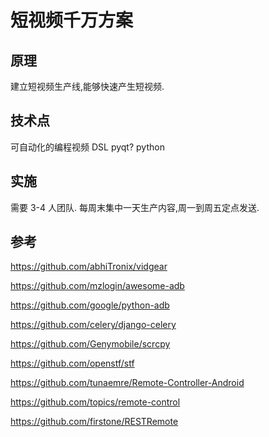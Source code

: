 # 短视频千万方案

## 原理

建立短视频生产线,能够快速产生短视频.


## 技术点

可自动化的编程视频
DSL
pyqt?
python


## 实施

需要 3-4 人团队.
每周末集中一天生产内容,周一到周五定点发送.


## 参考

https://github.com/abhiTronix/vidgear

https://github.com/mzlogin/awesome-adb

https://github.com/google/python-adb

https://github.com/celery/django-celery

https://github.com/Genymobile/scrcpy

https://github.com/openstf/stf

https://github.com/tunaemre/Remote-Controller-Android

https://github.com/topics/remote-control

https://github.com/firstone/RESTRemote




